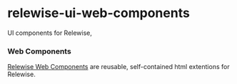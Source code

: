 # relewise-ui-web-components
UI components for Relewise,

### Web Components
[Relewise Web Components](packages/web-components/README.md) are reusable, self-contained html extentions for Relewise.


